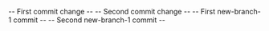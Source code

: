 -- First commit change --
-- Second commit change --
-- First new-branch-1 commit --
-- Second new-branch-1 commit --
